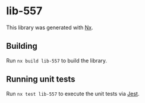 # lib-557

This library was generated with [Nx](https://nx.dev).

## Building

Run `nx build lib-557` to build the library.

## Running unit tests

Run `nx test lib-557` to execute the unit tests via [Jest](https://jestjs.io).
